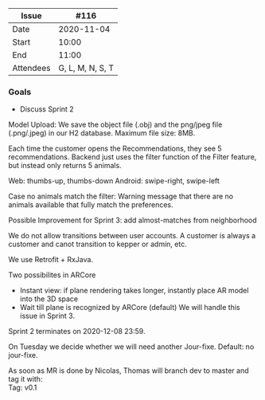 
| Issue| #116 |
| ------ | ------ |
| Date | 2020-11-04 |
| Start | 10:00 |
| End | 11:00 |
| Attendees | G, L, M, N, S, T |

### Goals
- Discuss Sprint 2


Model Upload: We save the object file (.obj) and the png/jpeg file (.png/.jpeg) in our H2 database.
Maximum file size: 8MB.

Each time the customer opens the Recommendations, they see 5 recommendations. Backend just uses the filter function of the Filter feature, but instead only returns 5 animals.

Web: thumbs-up, thumbs-down
Android: swipe-right, swipe-left

Case no animals match the filter: Warning message that there are no animals available that fully match the preferences.

Possible Improvement for Sprint 3: add almost-matches from neighborhood


We do not allow transitions between user accounts. A customer is always a customer and canot transition to kepper or admin, etc.

We use Retrofit + RxJava.

Two possibilites in ARCore
- Instant view: if plane rendering takes longer, instantly place AR model into the 3D space
- Wait till plane is recognized by ARCore (default)
We will handle this issue in Sprint 3.


Sprint 2 terminates on 2020-12-08 23:59.

On Tuesday we decide whether we will need another Jour-fixe. Default: no jour-fixe.

As soon as MR is done by Nicolas, Thomas will branch dev to master and tag it with:  
Tag: v0.1